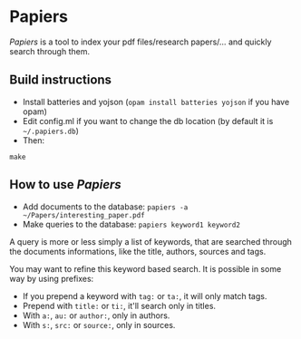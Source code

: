 # Papiers

*Papiers* is a tool to index your pdf files/research papers/… and quickly search through them.

## Build instructions

- Install batteries and yojson (`opam install batteries yojson` if you have opam)
- Edit config.ml if you want to change the db location (by default it is `~/.papiers.db`)
- Then:
```
make
```

## How to use *Papiers*

- Add documents to the database: `papiers -a ~/Papers/interesting_paper.pdf`
- Make queries to the database: `papiers keyword1 keyword2`

A query is more or less simply a list of keywords, that are searched through the
documents informations, like the title, authors, sources and tags.

You may want to refine this keyword based search. It is possible in some way by
using prefixes:

- If you prepend a keyword with `tag:` or `ta:`, it will only match tags.
- Prepend with `title:` or `ti:`, it'll search only in titles.
- With `a:`, `au:` or `author:`, only in authors.
- With `s:`, `src:` or `source:`, only in sources.
